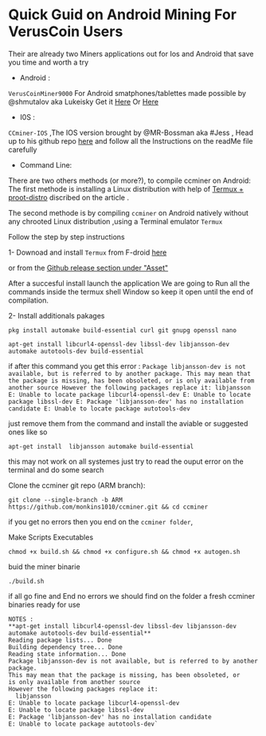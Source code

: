 # Quick Guid on Android Mining For VerusCoin Users

Their are already two Miners applications out for Ios and Android that save you time and worth a try

- Android :

`VerusCoinMiner9000` For Android smatphones/tablettes made possible by @shmutalov aka Lukeisky Get it [Here](https://docs.verus.io/economy/start-mining.html#mobile
) Or [Here](https://github.com/shmutalov/VerusMiner9000/releases
)

- I0S :

`CCminer-IOS` ,The IOS version brought by @MR-Bossman aka #Jess , Head up to  his github repo [here](https://github.com/Mr-Bossman/CCminer-IOS/releases) and follow  all the Instructions on the readMe file carefully  

- Command Line: 

There are two others methods (or more?), to compile ccminer on Android:
The first methode is  installing a Linux distribution with help of [Termux + proot-distro](https://medium.com/veruscoin/mining-veruscoin-on-smartphone-208dbb06905f) discribed on the article .

The second methode is by compiling `ccminer` on Android natively without any chrooted Linux distribution ,using a Terminal emulator `Termux`

Follow the step by step instructions 

1- Downoad and install `Termux` from F-droid [here](https://f-droid.org/packages/com.termux/)

   or from  the [Github release section under "Asset"](https://github.com/termux/termux-app)


After a succesful install launch the application We are going to Run all the commands inside the termux shell Window so keep it open until the end of compilation.


2- Install additionals pakages

  ```shell
  pkg install automake build-essential curl git gnupg openssl nano
  ```
  
```shell
apt-get install libcurl4-openssl-dev libssl-dev libjansson-dev
automake autotools-dev build-essential
```
if after this command you get this error :
`
 Package libjansson-dev is not available, but is referred to by another package.
 This may mean that the package is missing, has been obsoleted, or
 is only available from another source
 However the following packages replace it:
 libjansson
 E: Unable to locate package libcurl4-openssl-dev
 E: Unable to locate package libssl-dev
 E: Package 'libjansson-dev' has no installation candidate
 E: Unable to locate package autotools-dev
 `
 
just remove them from the command and install the aviable or suggested ones like so 

```shell
apt-get install  libjansson automake build-essential
``` 
this may not work on all systemes just try to read the ouput error on the terminal and do some search 

Clone the ccminer git repo (ARM branch):

```shell
git clone --single-branch -b ARM https://github.com/monkins1010/ccminer.git && cd ccminer
```

if you get no errors then you end on the `ccminer folder`,

Make Scripts Executables

```shell
chmod +x build.sh && chmod +x configure.sh && chmod +x autogen.sh
```

buid the miner binarie   

```shell
./build.sh
``` 
if all go fine and End no errors we should find on the folder a fresh ccminer binaries ready for use 

```shell
NOTES :
**apt-get install libcurl4-openssl-dev libssl-dev libjansson-dev automake autotools-dev build-essential**
Reading package lists... Done
Building dependency tree... Done
Reading state information... Done
Package libjansson-dev is not available, but is referred to by another package.
This may mean that the package is missing, has been obsoleted, or
is only available from another source
However the following packages replace it:
  libjansson
E: Unable to locate package libcurl4-openssl-dev
E: Unable to locate package libssl-dev
E: Package 'libjansson-dev' has no installation candidate
E: Unable to locate package autotools-dev`
```
